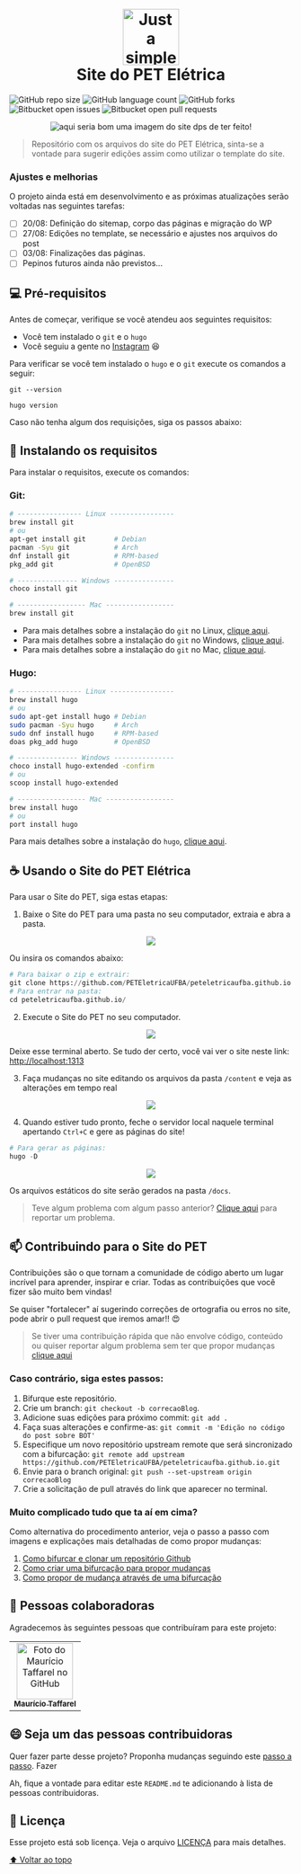 <h1 align="center" id="site-do-pet">
  <br>
  <a href="#"><img src="https://raw.githubusercontent.com/PETEletricaUFBA/peteletricaufba.github.io/main/static/images/logo.png" alt="Just a simple icon" width="100px"></a>
  <br>
  Site do PET Elétrica
  <br>
</h1>

<!---Esses são exemplos. Veja https://shields.io para outras pessoas ou para personalizar este conjunto de escudos. Você pode querer incluir dependências, status do projeto e informações de licença aqui--->

![GitHub repo size](https://img.shields.io/github/languages/code-size/PETEletricaUFBA/peteletricaufba.github.io?style=for-the-badge)
![GitHub language count](https://img.shields.io/github/languages/count/PETEletricaUFBA/peteletricaufba.github.io?style=for-the-badge)
![GitHub forks](https://img.shields.io/github/forks/PETEletricaUFBA/peteletricaufba.github.io?style=for-the-badge)
![Bitbucket open issues](https://img.shields.io/bitbucket/issues/PETEletricaUFBA/peteletricaufba.github.io?style=for-the-badge)
![Bitbucket open pull requests](https://img.shields.io/bitbucket/pr-raw/PETEletricaUFBA/peteletricaufba.github.io?style=for-the-badge)

<center>
<img src="https://raw.githubusercontent.com/PETEletricaUFBA/peteletricaufba.github.io/main/static/images/logo.png" alt="aqui seria bom uma imagem do site dps de ter feito!">
</center>

> Repositório com os arquivos do site do PET Elétrica, sinta-se a vontade para sugerir edições assim como utilizar o template do site.

### Ajustes e melhorias

O projeto ainda está em desenvolvimento e as próximas atualizações serão voltadas nas seguintes tarefas:

- [ ] 20/08: Definição do sitemap, corpo das páginas e migração do WP
- [ ] 27/08: Edições no template, se necessário e ajustes nos arquivos do post
- [ ] 03/08: Finalizações das páginas.
- [ ] Pepinos futuros ainda não previstos...

## 💻 Pré-requisitos

Antes de começar, verifique se você atendeu aos seguintes requisitos:
<!---Estes são apenas requisitos de exemplo. Adicionar, duplicar ou remover conforme necessário--->
* Você tem instalado o `git` e o `hugo`
* Você seguiu a gente no [Instagram](https://www.instagram.com/peteletricaufba/) :laughing:

Para verificar se você tem instalado o `hugo` e o `git` execute os comandos a seguir:

```
git --version
```

```
hugo version
```

Caso não tenha algum dos requisições, siga os passos abaixo:

## 🚀 Instalando os requisitos

Para instalar o requisitos, execute os comandos:

### Git:

```bash
# ---------------- Linux ----------------
brew install git
# ou 
apt-get install git       # Debian
pacman -Syu git           # Arch
dnf install git           # RPM-based
pkg_add git               # OpenBSD

# --------------- Windows ---------------
choco install git

# ----------------- Mac -----------------
brew install git
```
- Para mais detalhes sobre a instalação do `git` no Linux, [clique aqui](https://git-scm.com/download/linux).
- Para mais detalhes sobre a instalação do `git` no Windows, [clique aqui](https://git-scm.com/download/windows).
- Para mais detalhes sobre a instalação do `git` no Mac, [clique aqui](https://git-scm.com/download/mac).


### Hugo:

```bash
# ---------------- Linux ----------------
brew install hugo
# ou 
sudo apt-get install hugo # Debian
sudo pacman -Syu hugo     # Arch
sudo dnf install hugo     # RPM-based
doas pkg_add hugo         # OpenBSD

# --------------- Windows ---------------
choco install hugo-extended -confirm
# ou
scoop install hugo-extended

# ----------------- Mac -----------------
brew install hugo
# ou
port install hugo
```
Para mais detalhes sobre a instalação do `hugo`, [clique aqui](https://gohugo.io/getting-started/installing).

## ☕ Usando o Site do PET Elétrica

Para usar o Site do PET, siga estas etapas:

1. Baixe o Site do PET para uma pasta no seu computador, extraia e abra a pasta.

<center>
<img src="assets/download.gif">
</center>

Ou insira os comandos abaixo:

```python
# Para baixar o zip e extrair:
git clone https://github.com/PETEletricaUFBA/peteletricaufba.github.io.git
# Para entrar na pasta:
cd peteletricaufba.github.io/
```

2. Execute o Site do PET no seu computador.
<center>
<img src="assets/execute.gif">
</center>

Deixe esse terminal aberto. Se tudo der certo, você vai ver o site neste link: [http://localhost:1313](http://localhost:1313)

3. Faça mudanças no site editando os arquivos da pasta `/content` e veja as alterações em tempo real
<center>
<img src="assets/editing.gif">
</center>

4. Quando estiver tudo pronto, feche o servidor local naquele terminal apertando `Ctrl+C` e gere as páginas do site!
```python
# Para gerar as páginas:
hugo -D
```
<center>
<img src="assets/generate.gif">
</center>

Os arquivos estáticos do site serão gerados na pasta `/docs`.

> Teve algum problema com algum passo anterior? [Clique aqui](https://github.com/PETEletricaUFBA/peteletricaufba.github.io/issues/new) para reportar um problema.

<h2 id="contribuir">📫 Contribuindo para o Site do PET</h2>

<!---Se o seu README for longo ou se você tiver algum processo ou etapas específicas que deseja que os contribuidores sigam, considere a criação de um arquivo CONTRIBUTING.md separado--->
Contribuições são o que tornam a comunidade de código aberto um lugar incrível para aprender, inspirar e criar. Todas as contribuições que você fizer são muito bem vindas!

Se quiser "fortalecer" aí sugerindo correções de ortografia ou erros no site, pode abrir o pull request que iremos amar!! :heart_eyes:

> Se tiver uma contribuição rápida que não envolve código, conteúdo ou quiser reportar algum problema sem ter que propor mudanças [clique aqui](https://github.com/PETEletricaUFBA/peteletricaufba.github.io/issues/new)

### Caso contrário, siga estes passos:

1. Bifurque este repositório.
2. Crie um branch: `git checkout -b correcaoBlog`.
3. Adicione suas edições para próximo commit: `git add .`
4. Faça suas alterações e confirme-as: `git commit -m 'Edição no código do post sobre BOT'`
5. Especifique um novo repositório upstream remote que será sincronizado com a bifurcação: `git remote add upstream https://github.com/PETEletricaUFBA/peteletricaufba.github.io.git`
6. Envie para o branch original: `git push --set-upstream origin correcaoBlog`
7. Crie a solicitação de pull através do link que aparecer no terminal.

### Muito complicado tudo que ta aí em cima?

Como alternativa do procedimento anterior, veja o passo a passo com imagens e explicações mais detalhadas de como propor mudanças:

1. [Como bifurcar e clonar um repositório Github](https://docs.github.com/pt/github/getting-started-with-github/quickstart/fork-a-repo)
2. [Como criar uma bifurcação para propor mudanças](https://docs.github.com/pt/github/collaborating-with-pull-requests/proposing-changes-to-your-work-with-pull-requests/creating-and-deleting-branches-within-your-repository)
3. [Como propor de mudança através de uma bifurcação](https://docs.github.com/pt/github/collaborating-with-pull-requests/proposing-changes-to-your-work-with-pull-requests/creating-a-pull-request-from-a-fork)

## 🤝 Pessoas colaboradoras

Agradecemos às seguintes pessoas que contribuíram para este projeto:

<table>
  <tr>
    <td align="center">
      <a href="https://github.com/taffarel55">
        <img src="https://avatars3.githubusercontent.com/u/18634201" width="100px;" alt="Foto do Maurício Taffarel no GitHub"/><br>
        <sub>
          <b>Maurício Taffarel</b>
        </sub>
      </a>
    </td>
    <!--
    <td align="center">
      <a href="#">
        <img src="https://s2.glbimg.com/FUcw2usZfSTL6yCCGj3L3v3SpJ8=/smart/e.glbimg.com/og/ed/f/original/2019/04/25/zuckerberg_podcast.jpg" width="100px;" alt="Foto do Mark Zuckerberg"/><br>
        <sub>
          <b>Mark Zuckerberg</b>
        </sub>
      </a>
    </td>
    <td align="center">
      <a href="#">
        <img src="https://miro.medium.com/max/360/0*1SkS3mSorArvY9kS.jpg" width="100px;" alt="Foto do Steve Jobs"/><br>
        <sub>
          <b>Steve Jobs</b>
        </sub>
      </a>
    </td>
    -->
  </tr>
</table>


## 😄 Seja um das pessoas contribuidoras<br>

Quer fazer parte desse projeto? Proponha mudanças seguindo este [passo a passo](#contribuir). Fazer

Ah, fique a vontade para editar este `README.md` te adicionando à lista de pessoas contribuidoras.

## 📝 Licença

Esse projeto está sob licença. Veja o arquivo [LICENÇA](LICENSE) para mais detalhes.

[⬆ Voltar ao topo](#site-do-pet)<br>

